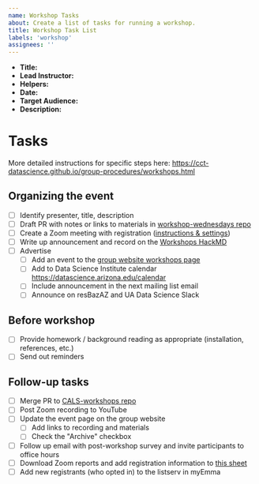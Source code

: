 ```yaml
---
name: Workshop Tasks
about: Create a list of tasks for running a workshop.
title: Workshop Task List
labels: 'workshop'
assignees: ''
---
```


-   **Title:**
-   **Lead Instructor:**
-   **Helpers:**
-   **Date:**
-   **Target Audience:**
-   **Description:**

# Tasks

More detailed instructions for specific steps here: <https://cct-datascience.github.io/group-procedures/workshops.html>

## Organizing the event

- [ ] Identify presenter, title, description
- [ ] Draft PR with notes or links to materials in [workshop-wednesdays repo](https://github.com/cct-datascience/workshop-wednesdays)
- [ ] Create a Zoom meeting with registration ([instructions & settings](https://cct-datascience.github.io/group-procedures/workshops.html#creating-a-template-for-workshop-zoom-meetings))
- [ ] Write up announcement and record on the [Workshops HackMD](https://hackmd.io/-hSaZbuzQI-gAPP3pASvRw)
- [ ] Advertise
  - [ ] Add an event to the [group website workshops page](https://datascience.cals.arizona.edu/workshops)
  - [ ] Add to Data Science Institute calendar <https://datascience.arizona.edu/calendar>
  - [ ] Include announcement in the next mailing list email
  - [ ] Announce on resBazAZ and UA Data Science Slack

## Before workshop

- [ ] Provide homework / background reading as appropriate (installation, references, etc.)
- [ ] Send out reminders

## Follow-up tasks

- [ ] Merge PR to [CALS-workshops repo](https://github.com/cct-datascience/CALS-workshops) <!--# could happen before workshop too.  Not sure how people usually use this repo -->
- [ ] Post Zoom recording to YouTube
- [ ] Update the event page on the group website
  - [ ] Add links to recording and materials
  - [ ] Check the "Archive" checkbox
- [ ] Follow up email with post-workshop survey and invite participants to office hours
- [ ] Download Zoom reports and add registration information to [this sheet](https://docs.google.com/spreadsheets/d/1SU8Wtx7Ku1IMv8DOAU-37E12-AZP0CjnRy1vPSkmNGQ/edit#gid=0)
- [ ] Add new registrants (who opted in) to the listserv in myEmma
